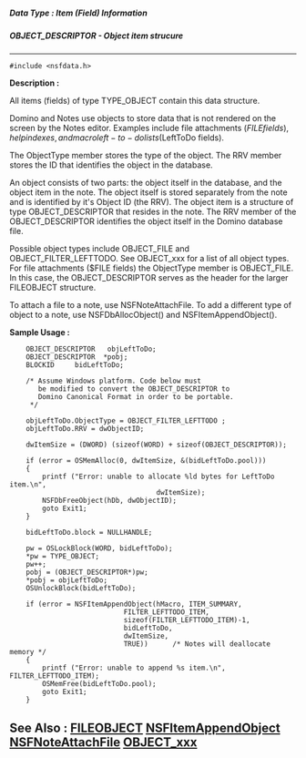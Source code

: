##### Data Type : Item (Field) Information
##### OBJECT_DESCRIPTOR - Object item strucure
---
```
#include <nsfdata.h>
```
**Description :**

All items (fields) of type TYPE_OBJECT contain this data structure.

Domino and Notes use objects to store data that is not rendered on the screen 
by the Notes editor. Examples include file attachments ($FILE fields), help 
indexes, and macro left-to-do lists ($LeftToDo fields). 

The ObjectType member stores the type of the object. The RRV member stores the 
ID that identifies the object in the database.

An object consists of two parts: the object itself in the database, and the 
object item in the note. The object itself is stored separately from the note 
and is identified by it's Object ID (the RRV). The object item is a structure 
of type OBJECT_DESCRIPTOR that resides in the note. The RRV member of the 
OBJECT_DESCRIPTOR identifies the object itself in the Domino database file. 

Possible object types include OBJECT_FILE and OBJECT_FILTER_LEFTTODO. See 
OBJECT_xxx for a list of all object types. For file attachments ($FILE fields) 
the ObjectType member is OBJECT_FILE. In this case, the OBJECT_DESCRIPTOR 
serves as the header for the larger FILEOBJECT structure.

To attach a file to a note, use NSFNoteAttachFile. To add a different type of 
object to a note, use NSFDbAllocObject() and NSFItemAppendObject().

**Sample Usage :**
```
    OBJECT_DESCRIPTOR   objLeftToDo;
    OBJECT_DESCRIPTOR  *pobj;
    BLOCKID     bidLeftToDo;  

    /* Assume Windows platform. Code below must
       be modified to convert the OBJECT_DESCRIPTOR to
       Domino Canonical Format in order to be portable.
     */

    objLeftToDo.ObjectType = OBJECT_FILTER_LEFTTODO ;
    objLeftToDo.RRV = dwObjectID;

    dwItemSize = (DWORD) (sizeof(WORD) + sizeof(OBJECT_DESCRIPTOR));

    if (error = OSMemAlloc(0, dwItemSize, &(bidLeftToDo.pool)))
    {
        printf ("Error: unable to allocate %ld bytes for LeftToDo item.\n",
                                    dwItemSize);
        NSFDbFreeObject(hDb, dwObjectID);
        goto Exit1;
    }

    bidLeftToDo.block = NULLHANDLE;

    pw = OSLockBlock(WORD, bidLeftToDo);
    *pw = TYPE_OBJECT;
    pw++;
    pobj = (OBJECT_DESCRIPTOR*)pw;
    *pobj = objLeftToDo;
    OSUnlockBlock(bidLeftToDo);

    if (error = NSFItemAppendObject(hMacro, ITEM_SUMMARY,
                            FILTER_LEFTTODO_ITEM, 
                            sizeof(FILTER_LEFTTODO_ITEM)-1,
                            bidLeftToDo, 
                            dwItemSize, 
                            TRUE))      /* Notes will deallocate memory */
    {
        printf ("Error: unable to append %s item.\n", FILTER_LEFTTODO_ITEM);
        OSMemFree(bidLeftToDo.pool);
        goto Exit1;
    }

```
**See Also :**
[FILEOBJECT](/reference/Data/FILEOBJECT)
[NSFItemAppendObject](/reference/Func/NSFItemAppendObject)
[NSFNoteAttachFile](/reference/Func/NSFNoteAttachFile)
[OBJECT_xxx](/reference/Symb/OBJECT_xxx)
---
